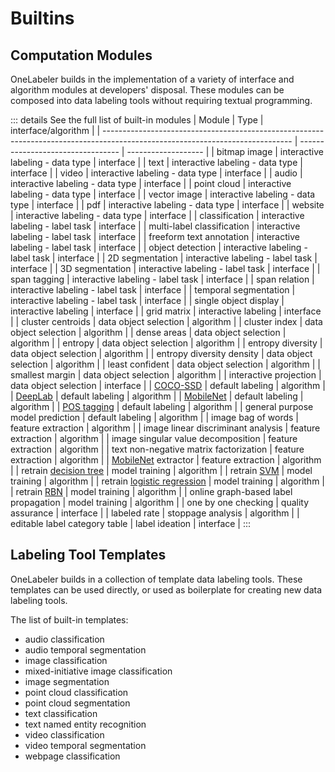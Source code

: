 # Builtins

## Computation Modules

OneLabeler builds in the implementation of a variety of interface and algorithm modules at developers' disposal.
These modules can be composed into data labeling tools without requiring textual programming.

::: details See the full list of built-in modules
| Module                                                                                                                        | Type                              | interface/algorithm |
| ----------------------------------------------------------------------------------------------------------------------------- | --------------------------------- | ------------------- |
| bitmap image                                                                                                                  | interactive labeling - data type  | interface           |
| text                                                                                                                          | interactive labeling - data type  | interface           |
| video                                                                                                                         | interactive labeling - data type  | interface           |
| audio                                                                                                                         | interactive labeling - data type  | interface           |
| point cloud                                                                                                                   | interactive labeling - data type  | interface           |
| vector image                                                                                                                  | interactive labeling - data type  | interface           |
| pdf                                                                                                                           | interactive labeling - data type  | interface           |
| website                                                                                                                       | interactive labeling - data type  | interface           |
| classification                                                                                                                | interactive labeling - label task | interface           |
| multi-label classification                                                                                                    | interactive labeling - label task | interface           |
| freeform text annotation                                                                                                      | interactive labeling - label task | interface           |
| object detection                                                                                                              | interactive labeling - label task | interface           |
| 2D segmentation                                                                                                               | interactive labeling - label task | interface           |
| 3D segmentation                                                                                                               | interactive labeling - label task | interface           |
| span tagging                                                                                                                  | interactive labeling - label task | interface           |
| span relation                                                                                                                 | interactive labeling - label task | interface           |
| temporal segmentation                                                                                                         | interactive labeling - label task | interface           |
| single object display                                                                                                         | interactive labeling              | interface           |
| grid matrix                                                                                                                   | interactive labeling              | interface           |
| cluster centroids                                                                                                             | data object selection             | algorithm           |
| cluster index                                                                                                                 | data object selection             | algorithm           |
| dense areas                                                                                                                   | data object selection             | algorithm           |
| entropy                                                                                                                       | data object selection             | algorithm           |
| entropy diversity                                                                                                             | data object selection             | algorithm           |
| entropy diversity density                                                                                                     | data object selection             | algorithm           |
| least confident                                                                                                               | data object selection             | algorithm           |
| smallest margin                                                                                                               | data object selection             | algorithm           |
| interactive projection                                                                                                        | data object selection             | interface           |
| [COCO-SSD](https://github.com/tensorflow/tfjs-models/tree/master/coco-ssd)                                                    | default labeling                  | algorithm           |
| [DeepLab](https://github.com/tensorflow/tfjs-models/tree/master/deeplab)                                                      | default labeling                  | algorithm           |
| [MobileNet](https://github.com/tensorflow/tfjs-models/tree/master/mobilenet)                                                  | default labeling                  | algorithm           |
| [POS tagging](https://www.nltk.org/api/nltk.tag.html)                                                                         | default labeling                  | algorithm           |
| general purpose model prediction                                                                                              | default labeling                  | algorithm           |
| image bag of words                                                                                                            | feature extraction                | algorithm           |
| image linear discriminant analysis                                                                                            | feature extraction                | algorithm           |
| image singular value decomposition                                                                                            | feature extraction                | algorithm           |
| text non-negative matrix factorization                                                                                        | feature extraction                | algorithm           |
| [MobileNet](https://github.com/tensorflow/tfjs-models/tree/master/mobilenet) extractor                                        | feature extraction                | algorithm           |
| retrain [decision tree](https://scikit-learn.org/stable/modules/generated/sklearn.tree.DecisionTreeClassifier)                | model training                    | algorithm           |
| retrain [SVM](https://scikit-learn.org/stable/modules/generated/sklearn.svm.SVC)                           | model training                    | algorithm           |
| retrain [logistic regression](https://scikit-learn.org/stable/modules/generated/sklearn.linear_model.LogisticRegression)      | model training                    | algorithm           |
| retrain [RBN](https://scikit-learn.org/stable/modules/generated/sklearn.neural_network.BernoulliRBM) | model training                    | algorithm           |
| online graph-based label propagation                                                                                          | model training                    | algorithm           |
| one by one checking                                                                                                           | quality assurance                 | interface           |
| labeled rate                                                                                                                  | stoppage analysis                 | algorithm           |
| editable label category table                                                                                                 | label ideation                    | interface           |
:::

## Labeling Tool Templates

OneLabeler builds in a collection of template data labeling tools.
These templates can be used directly, or used as boilerplate for creating new data labeling tools.

The list of built-in templates:

- audio classification
- audio temporal segmentation
- image classification
- mixed-initiative image classification
- image segmentation
- point cloud classification
- point cloud segmentation
- text classification
- text named entity recognition
- video classification
- video temporal segmentation
- webpage classification
